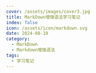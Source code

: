 ```yaml
---
cover: /assets/images/cover3.jpg
title: MarkDown增强语法学习笔记
index: false
icon: /assets/icon/markdown.svg
date: 2024-08-10
category:
  - MarkDown
  - Markdown增强语法
tags:
  - 学习笔记
---
```

<Catalog />